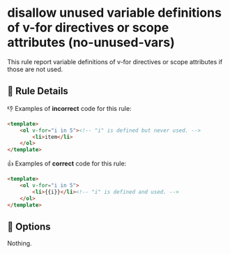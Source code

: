 # disallow unused variable definitions of v-for directives or scope attributes (no-unused-vars)

This rule report variable definitions of v-for directives or scope attributes if those are not used.

## :book: Rule Details

:-1: Examples of **incorrect** code for this rule:

```html
<template>
    <ol v-for="i in 5"><!-- "i" is defined but never used. -->
        <li>item</li>
    </ol>
</template>
```

:+1: Examples of **correct** code for this rule:

```html
<template>
    <ol v-for="i in 5">
        <li>{{i}}</li><!-- "i" is defined and used. -->
    </ol>
</template>
```

## :wrench: Options

Nothing.
